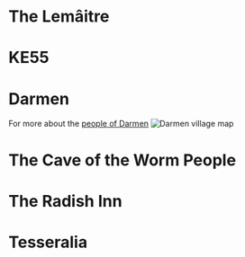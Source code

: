 <!-- TITLE: Locations -->
<!-- SUBTITLE: The locations in this fantastical world. -->

# The Lemâitre
# KE55
# Darmen
For more about the [people of Darmen](/notes/people#darmen)
![Darmen village map](https://www.dropbox.com/preview/Journey%20of%20the%20Lemaitre%20assets/Durts.jpg?role=personal)
# The Cave of the Worm People
# The Radish Inn
# Tesseralia